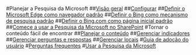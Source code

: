 #Planejar a Pesquisa da Microsoft
##[Visão geral](overview-microsoft-search.md)
##[Configurar](setup-microsoft-search.md)
##[Definir o Microsoft Edge como navegador padrão](set-default-browser.md)
##[Definir o Bing como mecanismo de pesquisa padrão](set-default-search-engine.md)
##[Definir o Bing.com como página inicial padrão](set-default-homepage.md)
##[Comece a usar a Pesquisa da Microsoft no SharePoint](get-started-search-in-sharepoint-online.md)
#Tornar o conteúdo fácil de encontrar
##[Planejar o conteúdo](plan-your-content.md)
##[Gerenciar indicadores](manage-bookmarks.md)
##[Gerenciar perguntas e respostas](manage-qas.md)
##[Gerenciar locais](manage-locations.md)
#[Guia de adoção do usuário](user-adoption-guide.md)
#[Perguntas frequentes](faqs.md)
#[Usar a Pesquisa da Microsoft](use/about-microsoft-search.md)
